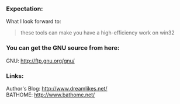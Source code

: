 ### Expectation: ###
What I look forward to:
> these tools can make you have a high-efficiency work on win32


### You can get the GNU source from here: ###
GNU: http://ftp.gnu.org/gnu/

### Links: ###
Author's Blog: http://www.dreamlikes.net/<br />
BATHOME: http://www.bathome.net/